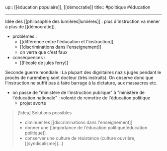 up:: [[éducation populaire]], [[démocratie]]
title::
#politique #éducation 

---

Idée des [[philosophie des lumières|lumières]] : plus d'instruction va mener à plus de [[démocratie]].
 - problèmes :
     - [[différence entre l'éducation et l'instruction]]
     - [[discriminations dans l'enseignement]]
     - on verra que c'est faux
 - conséquences :
     - [[l'école de jules ferry]]

Seconde guerre mondiale : La plupart des dignitaires nazis jugés pendant le procès de nuremberg sont docteur (très instruits).
On observe donc que l'instruction ne suffit pas à faire barrage à la dictature, aux massacres etc.

 - on passe de "ministère de l'instruction publique" à "ministère de l'éducation nationale" : volonté de remettre de l'éducation politique
     - projet avorté

> [!idea] Solutions possibles
>  - diminuer les [[discriminations dans l'enseignement]]
>  - donner une [[importance de l'éducation politique|éducation politique]]
>  - conserver une culture de résistance (culture ouvrière, [[syndicalisme]]...)


